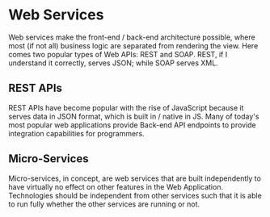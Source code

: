 # Web Services

Web services make the front-end / back-end architecture possible, where most (if not all) business logic are separated from rendering the view. Here comes two popular types of Web APIs: REST and SOAP. REST, if I understand it correctly, serves JSON; while SOAP serves XML.

## REST APIs

REST APIs have become popular with the rise of JavaScript because it serves data in JSON format, which is built in / native in JS. Many of today's most popular web applications provide Back-end API endpoints to provide integration capabilities for programmers.

## Micro-Services

Micro-services, in concept, are web services that are built independently to have virtually no effect on other features in the Web Application. Technologies should be independent from other services such that it is able to run fully whether the other services are running or not.
